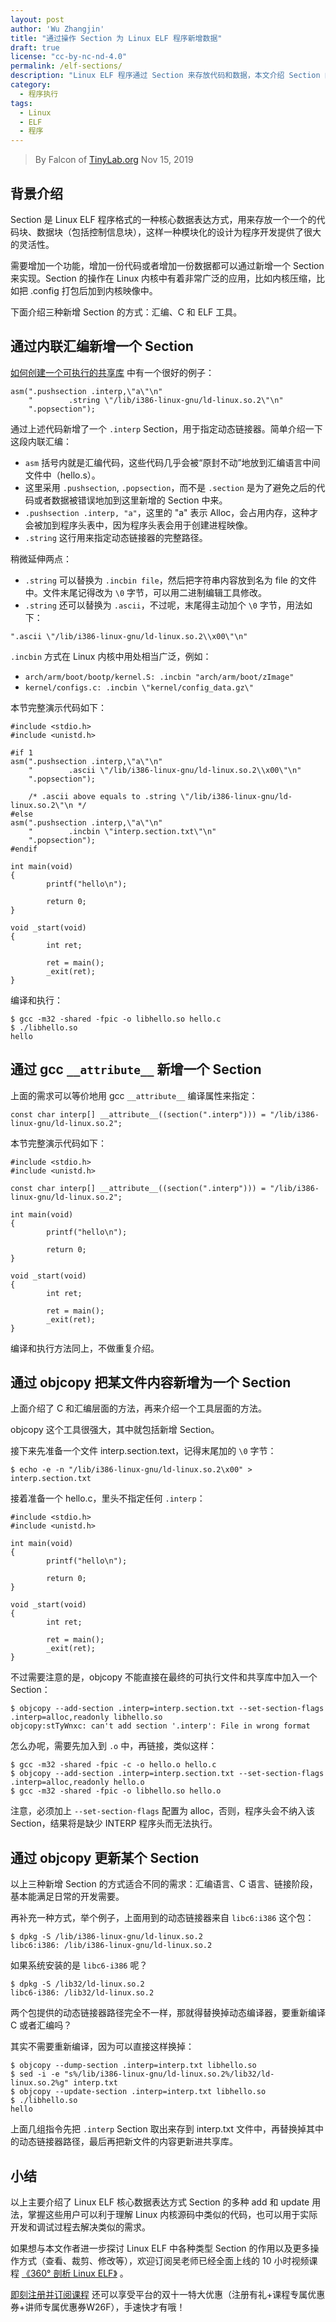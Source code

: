 ```yaml
---
layout: post
author: 'Wu Zhangjin'
title: "通过操作 Section 为 Linux ELF 程序新增数据"
draft: true
license: "cc-by-nc-nd-4.0"
permalink: /elf-sections/
description: "Linux ELF 程序通过 Section 来存放代码和数据，本文介绍 Section 的各种操作方式。"
category:
  - 程序执行
tags:
  - Linux
  - ELF
  - 程序
---
```


> By Falcon of [TinyLab.org][1]
> Nov 15, 2019

## 背景介绍

Section 是 Linux ELF 程序格式的一种核心数据表达方式，用来存放一个一个的代码块、数据块（包括控制信息块），这样一种模块化的设计为程序开发提供了很大的灵活性。

需要增加一个功能，增加一份代码或者增加一份数据都可以通过新增一个 Section 来实现。Section 的操作在 Linux 内核中有着非常广泛的应用，比如内核压缩，比如把 .config 打包后加到内核映像中。

下面介绍三种新增 Section 的方式：汇编、C 和 ELF 工具。

## 通过内联汇编新增一个 Section

[如何创建一个可执行的共享库](https://tinylab.org/exec-shlib/) 中有一个很好的例子：

```
asm(".pushsection .interp,\"a\"\n"
    "        .string \"/lib/i386-linux-gnu/ld-linux.so.2\"\n"
    ".popsection");
```

通过上述代码新增了一个 `.interp` Section，用于指定动态链接器。简单介绍一下这段内联汇编：


* `asm` 括号内就是汇编代码，这些代码几乎会被“原封不动”地放到汇编语言中间文件中（hello.s）。
* 这里采用 `.pushsection`, `.popsection`，而不是 `.section` 是为了避免之后的代码或者数据被错误地加到这里新增的 Section 中来。
* `.pushsection .interp, "a"`，这里的 "a" 表示 Alloc，会占用内存，这种才会被加到程序头表中，因为程序头表会用于创建进程映像。
* `.string` 这行用来指定动态链接器的完整路径。

稍微延伸两点：

* `.string` 可以替换为 `.incbin file`，然后把字符串内容放到名为 file 的文件中。文件末尾记得改为 `\0` 字节，可以用二进制编辑工具修改。
* `.string` 还可以替换为 `.ascii`，不过呢，末尾得主动加个 `\0` 字节，用法如下：

```
".ascii \"/lib/i386-linux-gnu/ld-linux.so.2\\x00\"\n"
```

`.incbin` 方式在 Linux 内核中用处相当广泛，例如：

* `arch/arm/boot/bootp/kernel.S: .incbin "arch/arm/boot/zImage"`
* `kernel/configs.c: .incbin \"kernel/config_data.gz\"`

本节完整演示代码如下：

```
#include <stdio.h>
#include <unistd.h>

#if 1
asm(".pushsection .interp,\"a\"\n"
    "        .ascii \"/lib/i386-linux-gnu/ld-linux.so.2\\x00\"\n"
    ".popsection");

    /* .ascii above equals to .string \"/lib/i386-linux-gnu/ld-linux.so.2\"\n */
#else
asm(".pushsection .interp,\"a\"\n"
    "        .incbin \"interp.section.txt\"\n"
    ".popsection");
#endif

int main(void)
{
        printf("hello\n");

        return 0;
}

void _start(void)
{
        int ret;

        ret = main();
        _exit(ret);
}
```

编译和执行：

```
$ gcc -m32 -shared -fpic -o libhello.so hello.c
$ ./libhello.so
hello
```

## 通过 gcc `__attribute__` 新增一个 Section

上面的需求可以等价地用 gcc `__attribute__` 编译属性来指定：

```
const char interp[] __attribute__((section(".interp"))) = "/lib/i386-linux-gnu/ld-linux.so.2";
```

本节完整演示代码如下：

```
#include <stdio.h>
#include <unistd.h>

const char interp[] __attribute__((section(".interp"))) = "/lib/i386-linux-gnu/ld-linux.so.2";

int main(void)
{
        printf("hello\n");

        return 0;
}

void _start(void)
{
        int ret;

        ret = main();
        _exit(ret);
}
```

编译和执行方法同上，不做重复介绍。

## 通过 objcopy 把某文件内容新增为一个 Section

上面介绍了 C 和汇编层面的方法，再来介绍一个工具层面的方法。

objcopy 这个工具很强大，其中就包括新增 Section。

接下来先准备一个文件 interp.section.text，记得末尾加的 `\0` 字节：

```
$ echo -e -n "/lib/i386-linux-gnu/ld-linux.so.2\x00" > interp.section.txt
```

接着准备一个 hello.c，里头不指定任何 `.interp`：

```
#include <stdio.h>
#include <unistd.h>

int main(void)
{
        printf("hello\n");

        return 0;
}

void _start(void)
{
        int ret;

        ret = main();
        _exit(ret);
}
```

不过需要注意的是，objcopy 不能直接在最终的可执行文件和共享库中加入一个 Section：

```
$ objcopy --add-section .interp=interp.section.txt --set-section-flags .interp=alloc,readonly libhello.so
objcopy:stTyWnxc: can't add section '.interp': File in wrong format
```

怎么办呢，需要先加入到 `.o` 中，再链接，类似这样：

```
$ gcc -m32 -shared -fpic -c -o hello.o hello.c
$ objcopy --add-section .interp=interp.section.txt --set-section-flags .interp=alloc,readonly hello.o
$ gcc -m32 -shared -fpic -o libhello.so hello.o
```
注意，必须加上 `--set-section-flags` 配置为 alloc，否则，程序头会不纳入该 Section，结果将是缺少 INTERP 程序头而无法执行。

## 通过 objcopy 更新某个 Section

以上三种新增 Section 的方式适合不同的需求：汇编语言、C 语言、链接阶段，基本能满足日常的开发需要。

再补充一种方式，举个例子，上面用到的动态链接器来自 `libc6:i386` 这个包：

```
$ dpkg -S /lib/i386-linux-gnu/ld-linux.so.2
libc6:i386: /lib/i386-linux-gnu/ld-linux.so.2
```

如果系统安装的是 `libc6-i386` 呢？

```
$ dpkg -S /lib32/ld-linux.so.2
libc6-i386: /lib32/ld-linux.so.2
```

两个包提供的动态链接器路径完全不一样，那就得替换掉动态编译器，要重新编译 C 或者汇编吗？

其实不需要重新编译，因为可以直接这样换掉：

```
$ objcopy --dump-section .interp=interp.txt libhello.so
$ sed -i -e "s%/lib/i386-linux-gnu/ld-linux.so.2%/lib32/ld-linux.so.2%g" interp.txt
$ objcopy --update-section .interp=interp.txt libhello.so
$ ./libhello.so
hello
```

上面几组指令先把 `.interp` Section 取出来存到 interp.txt 文件中，再替换掉其中的动态链接器路径，最后再把新文件的内容更新进共享库。


## 小结

以上主要介绍了 Linux ELF 核心数据表达方式 Section 的多种 add 和 update 用法，掌握这些用户可以利于理解 Linux 内核源码中类似的代码，也可以用于实际开发和调试过程去解决类似的需求。

如果想与本文作者进一步探讨 Linux ELF 中各种类型 Section 的作用以及更多操作方式（查看、裁剪、修改等），欢迎订阅吴老师已经全面上线的 10 小时视频课程 [《360° 剖析 Linux ELF》](https://w.url.cn/s/AMcKZ3a) 。

[即刻注册并订阅课程](https://yomocode.com/courses/9) 还可以享受平台的双十一特大优惠（注册有礼+课程专属优惠券+讲师专属优惠券W26F），手速快才有哦！

[1]: http://tinylab.org
